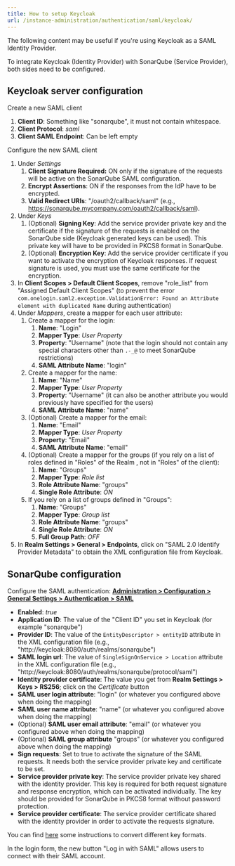 ```yaml
---
title: How to setup Keycloak
url: /instance-administration/authentication/saml/keycloak/
---
```


The following content may be useful if you're using Keycloak as a SAML Identity Provider.

To integrate Keycloak (Identity Provider) with SonarQube (Service Provider), both sides need to be configured.

## Keycloak server configuration
Create a new SAML client

1. **Client ID**: Something like "sonarqube", it must not contain whitespace.
1. **Client Protocol**: *saml*
1. **Client SAML Endpoint**: Can be left empty

Configure the new SAML client

1. Under *Settings*
    1. **Client Signature Required:** ON only if the signature of the requests will be active on the SonarQube SAML configuration.
    1. **Encrypt Assertions**: ON if the responses from the IdP have to be encrypted.
    1. **Valid Redirect URIs**: "<Your SonarQube URL>/oauth2/callback/saml" (e.g., https://sonarqube.mycompany.com/oauth2/callback/saml).
1. Under *Keys*
    1. (Optional) **Signing Key**: Add the service provider private key and the certificate if the signature of the requests is enabled on the SonarQube side (Keycloak generated keys can be used). This private key will have to be provided in PKCS8 format in SonarQube.
    1. (Optional) **Encryption Key**: Add the service provider certificate if you want to activate the encryption of Keycloak responses. If request signature is used, you must use the same certificate for the encryption.
1. In **Client Scopes > Default Client Scopes**, remove "role_list" from "Assigned Default Client Scopes" (to prevent the error `com.onelogin.saml2.exception.ValidationError: Found an Attribute element with duplicated Name` during authentication)
1. Under *Mappers*, create a mapper for each user attribute:
    1. Create a mapper for the login:
        1. **Name**: "Login"
        1. **Mapper Type**: *User Property*
        1. **Property**: "Username" (note that the login should not contain any special characters other than `.-_@` to meet SonarQube restrictions)
        1. **SAML Attribute Name**: "login"
    1. Create a mapper for the name:
        1. **Name**: "Name"
        1. **Mapper Type**: *User Property*
        1. **Property**: "Username" (it can also be another attribute you would previously have specified for the users)
        1. **SAML Attribute Name**: "name"
    1. (Optional) Create a mapper for the email:
        1. **Name**: "Email"
        1. **Mapper Type**: *User Property*
        1. **Property**: "Email"
        1. **SAML Attribute Name**: "email"
    1. (Optional) Create a mapper for the groups (if you rely on a list of roles defined in "Roles" of the Realm , not in "Roles" of the client):
        1. **Name**: "Groups"
        1. **Mapper Type**: *Role list*
        1. **Role Attribute Name**: "groups"
        1. **Single Role Attribute**: *ON*
    1. If you rely on a list of groups defined in "Groups":
        1. **Name**: "Groups"
        1. **Mapper Type**: *Group list*
        1. **Role Attribute Name**: "groups"
        1. **Single Role Attribute**: *ON*
        1. **Full Group Path**: *OFF*
1. In **Realm Settings > General > Endpoints**, click on "SAML 2.0 Identify Provider Metadata" to obtain the XML configuration file from Keycloak.

## SonarQube configuration
Configure the SAML authentication: **[Administration > Configuration > General Settings > Authentication > SAML](/#sonarqube-admin#/admin/settings?category=authentication)**

* **Enabled**: *true*
* **Application ID**: The value of the "Client ID" you set in Keycloak (for example "sonarqube")
* **Provider ID**: The value of the `EntityDescriptor > entityID` attribute in the XML configuration file (e.g., "http://keycloak:8080/auth/realms/sonarqube")
* **SAML login url**: The value of `SingleSignOnService > Location` attribute in the XML configuration file (e.g., "http://keycloak:8080/auth/realms/sonarqube/protocol/saml")
* **Identity provider certificate**: The value you get from **Realm Settings > Keys > RS256**; click on the *Certificate* button
* **SAML user login attribute**: "login" (or whatever you configured above when doing the mapping)
* **SAML user name attribute**: "name" (or whatever you configured above when doing the mapping)
* (Optional) **SAML user email attribute**: "email" (or whatever you configured above when doing the mapping)
* (Optional) **SAML group attribute** "groups" (or whatever you configured above when doing the mapping)
* **Sign requests**: Set to true to activate the signature of the SAML requests. It needs both the service provider private key and certificate to be set.
* **Service provider private key**: The service provider private key shared with the identity provider. This key is required for both request signature and response encryption, which can be activated individually. The key should be provided for SonarQube in PKCS8 format without password protection.
* **Service provider certificate**: The service provider certificate shared with the identity provider in order to activate the requests signature.

You can find [here](https://manpages.ubuntu.com/manpages/focal/man1/pkcs8.1ssl.html) some instructions to convert different key formats.

In the login form, the new button "Log in with SAML" allows users to connect with their SAML account.
